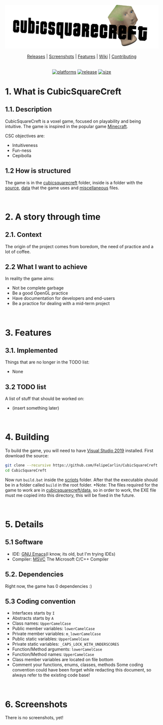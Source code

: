 ![CubicSquareCreft](/showcase/Banner.png?raw=true "CubicSquareCreft")

<p align="center">
  <a href="https://github.com/FelipeCarlin/CubicSquareCreft/releases">Releases</a> |
  <a href="#screenshots">Screenshots</a> |
  <a href="#features">Features</a> |
  <a href="https://github.com/FelipeCarlin/CubicSquareCreft/wiki">Wiki</a> |
  <a href="https://github.com/FelipeCarlin/CubicSquareCreft/tree/master/CONTRIBUTING.md">Contributing</a>
<br/>
<br/>
<br/>
<a href="https://github.com/FelipeCarlin/CubicSquareCreft/releases"><img alt="platforms" src="https://img.shields.io/badge/platforms-Windows-blue?style=flat-square"/></a>
<a href="https://github.com/FelipeCarlin/CubicSquareCreft/releases"><img alt="release" src="https://img.shields.io/github/v/release/FelipeCarlin/CubicSquareCreft?style=flat-square"/></a>
<a href="https://github.com/FelipeCarlin/CubicSquareCreft/tree/master/cubicsquarecreft"><img alt="size" src="https://img.shields.io/github/repo-size/FelipeCarlin/CubicSquareCreft?style=flat-square"/></a>
<br/>

# 1. What is CubicSquareCreft

## 1.1. Description

CubicSquareCreft is a voxel game, focused on playability and being intuitive. The game is inspired in the popular game [Minecraft](https://www.minecraft.net).

CSC objectives are:

* Intuitiveness
* Fun-ness
* Cepibolla

## 1.2 How is structured

The game is in the [cubicsquarecreft](https://www.github.com/FelipeCarlin/CubicSquareCreft/tree/master/cubicsquarecreft) folder, inside is a folder with the [source](https://www.github.com/FelipeCarlin/CubicSquareCreft/tree/master/cubicsquarecreft/code), [data](https://www.github.com/FelipeCarlin/CubicSquareCreft/tree/master/cubicsquarecreft/data) that the game uses and [miscellaneous](https://www.github.com/FelipeCarlin/CubicSquareCreft/tree/master/cubicsquarecreft/misc) files.

<br/>

# 2. A story through time

## 2.1. Context

The origin of the project comes from boredom, the need of practice and a lot of coffee.

## 2.2 What I want to achieve

In reality the game aims:

* Not be complete garbage
* Be a good OpenGL practice
* Have documentation for developers and end-users
* Be a practice for dealing with a mid-term project

<br/>

<span name="features"></span>

# 3. Features

## 3.1. Implemented

Things that are no longer in the TODO list:

* None

## 3.2 TODO list

A list of stuff that should be worked on:

* (insert something later)

<br/>

# 4. Building

To build the game, you will need to have [Visual Studio 2019](https://visualstudio.microsoft.com/vs/features/cplusplus/) installed.
First download the source:

```bash
git clone --recursive https://github.com/FelipeCarlin/CubicSquareCreft
cd CubicSquareCreft
```

Now run `build.bat` inside the [scripts](https://github.com/FelipeCarlin/CubicSquareCreft/tree/master/scripts) folder. After that the executable should be in a folder called `build` in the root folder.
*Note: The files required for the game to work are in [cubicsquarecreft/data](https://github.com/FelipeCarlin/CubicSquareCreft/tree/master/cubicsquarecreft/data), so in order to work, the EXE file must me copied into this directory, this will be fixed in the future.

<br/>

# 5. Details

## 5.1 Software

* IDE: [GNU Emacs](https://www.gnu.org/software/emacs/)(I know, its old, but I'm trying IDEs)
* Compiler: [MSVC](https://visualstudio.microsoft.com/vs/features/cplusplus/) The Microsoft C/C++ Compiler

## 5.2. Dependencies

Right now, the game has 0 dependencies :)

## 5.3 Coding convention

* Interfaces starts by `I`
* Abstracts starts by `A`
* Class names: `UpperCamelCase`
* Public member variables: `lowerCamelCase`
* Private member variables: `m_lowerCamelCase`
* Public static variables: `UpperCamelCase`
* Private static variables: `_CAPS_LOCK_WITH_UNDERSCORES`
* Function/Method arguments: `lowerCamelCase`
* Function/Method names: `UpperCamelCase`
* Class member variables are located on file bottom
* Comment your functions, enums, classes, methods
  Some coding convention could have been forget while redacting this document, so always refer to the existing code base!

<br/>

<span name="screenshots"></span>

# 6. Screenshots

There is no screenshots, yet!

